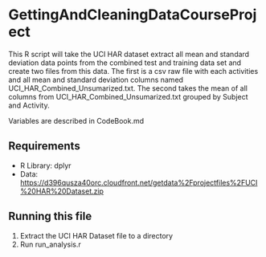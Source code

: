 # GettingAndCleaningDataCourseProject

This R script will take the UCI HAR dataset extract all mean and standard deviation data points from the combined test and training data set and create two files from this data. The first is a csv raw file with each activities and all mean and standard deviation columns named UCI_HAR_Combined_Unsumarized.txt. The second takes the mean of all columns from UCI_HAR_Combined_Unsumarized.txt grouped by Subject and Activity.

Variables are described in CodeBook.md

## Requirements
* R Library: dplyr
* Data: https://d396qusza40orc.cloudfront.net/getdata%2Fprojectfiles%2FUCI%20HAR%20Dataset.zip

## Running this file
1. Extract the UCI HAR Dataset file to a directory
2. Run run_analysis.r